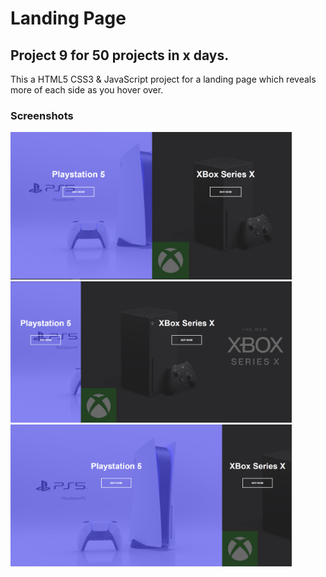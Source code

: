 # Landing Page

## Project 9 for 50 projects in x days.

This a HTML5 CSS3 & JavaScript project for a landing page which reveals more of each side as you hover over.

### Screenshots

<img src='./images/screenshot-1.png' alt='screenshot at step 1' style='max-width: 450px;'>
<br>
<img src='./images/screenshot-2.png' alt='screenshot at step 2' style='max-width: 450px;'>
<br>
<img src='./images/screenshot-3.png' alt='screenshot at step 2' style='max-width: 450px;'>
